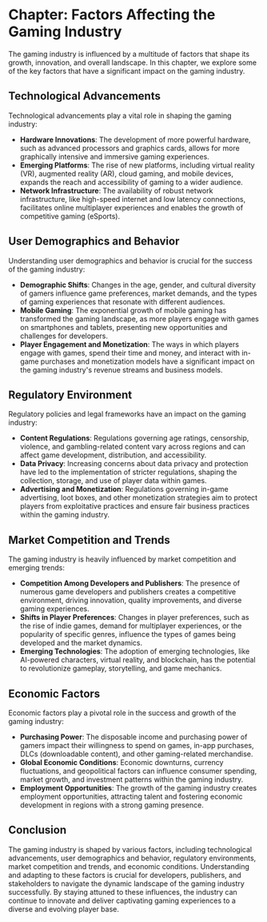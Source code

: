 Chapter: Factors Affecting the Gaming Industry
==============================================

The gaming industry is influenced by a multitude of factors that shape its growth, innovation, and overall landscape. In this chapter, we explore some of the key factors that have a significant impact on the gaming industry.

Technological Advancements
--------------------------

Technological advancements play a vital role in shaping the gaming industry:

* **Hardware Innovations**: The development of more powerful hardware, such as advanced processors and graphics cards, allows for more graphically intensive and immersive gaming experiences.
* **Emerging Platforms**: The rise of new platforms, including virtual reality (VR), augmented reality (AR), cloud gaming, and mobile devices, expands the reach and accessibility of gaming to a wider audience.
* **Network Infrastructure**: The availability of robust network infrastructure, like high-speed internet and low latency connections, facilitates online multiplayer experiences and enables the growth of competitive gaming (eSports).

User Demographics and Behavior
------------------------------

Understanding user demographics and behavior is crucial for the success of the gaming industry:

* **Demographic Shifts**: Changes in the age, gender, and cultural diversity of gamers influence game preferences, market demands, and the types of gaming experiences that resonate with different audiences.
* **Mobile Gaming**: The exponential growth of mobile gaming has transformed the gaming landscape, as more players engage with games on smartphones and tablets, presenting new opportunities and challenges for developers.
* **Player Engagement and Monetization**: The ways in which players engage with games, spend their time and money, and interact with in-game purchases and monetization models have a significant impact on the gaming industry's revenue streams and business models.

Regulatory Environment
----------------------

Regulatory policies and legal frameworks have an impact on the gaming industry:

* **Content Regulations**: Regulations governing age ratings, censorship, violence, and gambling-related content vary across regions and can affect game development, distribution, and accessibility.
* **Data Privacy**: Increasing concerns about data privacy and protection have led to the implementation of stricter regulations, shaping the collection, storage, and use of player data within games.
* **Advertising and Monetization**: Regulations governing in-game advertising, loot boxes, and other monetization strategies aim to protect players from exploitative practices and ensure fair business practices within the gaming industry.

Market Competition and Trends
-----------------------------

The gaming industry is heavily influenced by market competition and emerging trends:

* **Competition Among Developers and Publishers**: The presence of numerous game developers and publishers creates a competitive environment, driving innovation, quality improvements, and diverse gaming experiences.
* **Shifts in Player Preferences**: Changes in player preferences, such as the rise of indie games, demand for multiplayer experiences, or the popularity of specific genres, influence the types of games being developed and the market dynamics.
* **Emerging Technologies**: The adoption of emerging technologies, like AI-powered characters, virtual reality, and blockchain, has the potential to revolutionize gameplay, storytelling, and game mechanics.

Economic Factors
----------------

Economic factors play a pivotal role in the success and growth of the gaming industry:

* **Purchasing Power**: The disposable income and purchasing power of gamers impact their willingness to spend on games, in-app purchases, DLCs (downloadable content), and other gaming-related merchandise.
* **Global Economic Conditions**: Economic downturns, currency fluctuations, and geopolitical factors can influence consumer spending, market growth, and investment patterns within the gaming industry.
* **Employment Opportunities**: The growth of the gaming industry creates employment opportunities, attracting talent and fostering economic development in regions with a strong gaming presence.

Conclusion
----------

The gaming industry is shaped by various factors, including technological advancements, user demographics and behavior, regulatory environments, market competition and trends, and economic conditions. Understanding and adapting to these factors is crucial for developers, publishers, and stakeholders to navigate the dynamic landscape of the gaming industry successfully. By staying attuned to these influences, the industry can continue to innovate and deliver captivating gaming experiences to a diverse and evolving player base.
